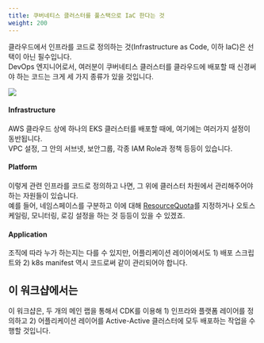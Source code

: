 ```yaml
---
title: 쿠버네티스 클러스터를 풀스택으로 IaC 한다는 것
weight: 200
---
```


클라우드에서 인프라를 코드로 정의하는 것(Infrastructure as Code, 이하 IaC)은 선택이 아닌 필수입니다.  
DevOps 엔지니어로서, 여러분이 쿠버네티스 클러스터를 클라우드에 배포할 때 신경써야 하는 코드는 크게 세 가지 종류가 있을 것입니다.  

![](/images/10-intro/layers-of-iac.svg)

#### Infrastructure
AWS 클라우드 상에 하나의 EKS 클러스터를 배포할 때에, 여기에는 여러가지 설정이 동반됩니다.  
VPC 설정, 그 안의 서브넷, 보안그룹, 각종 IAM Role과 정책 등등이 있습니다.  

#### Platform
이렇게 관련 인프라를 코드로 정의하고 나면, 그 위에 클러스터 차원에서 관리해주어야 하는 자원들이 있습니다.  
예를 들어, 네임스페이스를 구분하고 이에 대해 [ResourceQuota](https://kubernetes.io/docs/concepts/policy/resource-quotas/)를 지정하거나 오토스케일링, 모니터링, 로깅 설정을 하는 것 등등이 있을 수 있겠죠. 

#### Application
조직에 따라 누가 하는지는 다를 수 있지만, 어플리케이션 레이어에서도 1) 배포 스크립트와 2) k8s manifest 역시 코드로써 같이 관리되어야 합니다.

## 이 워크샵에서는
이 워크샵은, 두 개의 메인 랩을 통해서 CDK를 이용해 1) 인프라와 플랫폼 레이어를 정의하고 2) 어플리케이션 레이어를 Active-Active 클러스터에 모두 배포하는 작업을 수행할 것입니다.
